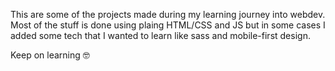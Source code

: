 This are some of the projects made during my learning journey into webdev. Most of the stuff is done using plaing HTML/CSS and JS but in some cases I added some tech that I wanted to learn like sass and mobile-first design.

Keep on learning 🤓

